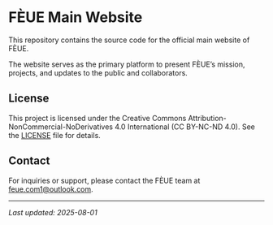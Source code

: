 # FÈUE Main Website

This repository contains the source code for the official main website of FÈUE.

The website serves as the primary platform to present FÈUE’s mission, projects, and updates to the public and collaborators.

## License

This project is licensed under the Creative Commons Attribution-NonCommercial-NoDerivatives 4.0 International (CC BY-NC-ND 4.0). See the [LICENSE](https://feue256.github.io/start/LICENSE) file for details.

## Contact

For inquiries or support, please contact the FÈUE team at feue.com1@outlook.com.

---

*Last updated: 2025-08-01*
